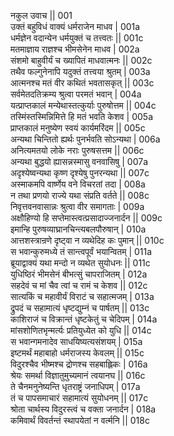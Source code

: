 नकुल उवाच ||	001    
उक्तं बहुविधं वाक्यं धर्मराजेन माधव |	001a  
धर्मज्ञेन वदान्येन धर्मयुक्तं च तत्त्वतः ||	001c  
मतमाज्ञाय राज्ञश्च भीमसेनेन माधव |	002a  
संशमो बाहुवीर्यं च ख्यापितं माधवात्मनः ||	002c  
तथैव फल्गुनेनापि यदुक्तं तत्त्वया श्रुतम् |	003a  
आत्मनश्च मतं वीर कथितं भवतासकृत् ||	003c  
सर्वमेतदतिक्रम्य श्रुत्वा परमतं भवान् |	004a  
यत्प्राप्तकालं मन्येथास्तत्कुर्याः पुरुषोत्तम ||	004c  
तस्मिंस्तस्मिन्निमित्ते हि मतं भवति केशव |	005a  
प्राप्तकालं मनुष्येण स्वयं कार्यमरिंदम ||	005c  
अन्यथा चिन्तितो ह्यर्थः पुनर्भवति सोऽन्यथा |	006a  
अनित्यमतयो लोके नराः पुरुषसत्तम ||	006c  
अन्यथा बुद्धयो ह्यासन्नस्मासु वनवासिषु |	007a  
अदृश्येष्वन्यथा कृष्ण दृश्येषु पुनरन्यथा ||	007c  
अस्माकमपि वार्ष्णेय वने विचरतां तदा |	008a  
न तथा प्रणयो राज्ये यथा संप्रति वर्तते ||	008c  
निवृत्तवनवासान्नः श्रुत्वा वीर समागताः |	009a  
अक्षौहिण्यो हि सप्तेमास्त्वत्प्रसादाज्जनार्दन ||	009c  
इमान्हि पुरुषव्याघ्रानचिन्त्यबलपौरुषान् |	010a  
आत्तशस्त्रान्रणे दृष्ट्वा न व्यथेदिह कः पुमान् ||	010c  
स भवान्कुरुमध्ये तं सान्त्वपूर्वं भयान्वितम् |	011a  
ब्रूयाद्वाक्यं यथा मन्दो न व्यथेत सुयोधनः ||	011c  
युधिष्ठिरं भीमसेनं बीभत्सुं चापराजितम् |	012a  
सहदेवं च मां चैव त्वां च रामं च केशव ||	012c  
सात्यकिं च महावीर्यं विराटं च सहात्मजम् |	013a  
द्रुपदं च सहामात्यं धृष्टद्युम्नं च पार्षतम् ||	013c  
काशिराजं च विक्रान्तं धृष्टकेतुं च चेदिपम् |	014a  
मांसशोणितभृन्मर्त्यः प्रतियुध्येत को युधि ||	014c  
स भवान्गमनादेव साधयिष्यत्यसंशयम् |	015a  
इष्टमर्थं महाबाहो धर्मराजस्य केवलम् ||	015c  
विदुरश्चैव भीष्मश्च द्रोणश्च सहबाह्लिकः |	016a  
श्रेयः समर्था विज्ञातुमुच्यमानं त्वयानघ ||	016c  
ते चैनमनुनेष्यन्ति धृतराष्ट्रं जनाधिपम् |	017a  
तं च पापसमाचारं सहामात्यं सुयोधनम् ||	017c  
श्रोता चार्थस्य विदुरस्त्वं च वक्ता जनार्दन |	018a  
कमिवार्थं विवर्तन्तं स्थापयेतां न वर्त्मनि ||	018c  
